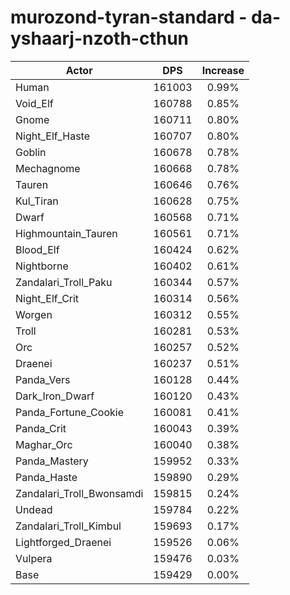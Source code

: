 # murozond-tyran-standard - da-yshaarj-nzoth-cthun
| Actor | DPS | Increase |
|---|:---:|:---:|
|Human|161003|0.99%|
|Void_Elf|160788|0.85%|
|Gnome|160711|0.80%|
|Night_Elf_Haste|160707|0.80%|
|Goblin|160678|0.78%|
|Mechagnome|160668|0.78%|
|Tauren|160646|0.76%|
|Kul_Tiran|160628|0.75%|
|Dwarf|160568|0.71%|
|Highmountain_Tauren|160561|0.71%|
|Blood_Elf|160424|0.62%|
|Nightborne|160402|0.61%|
|Zandalari_Troll_Paku|160344|0.57%|
|Night_Elf_Crit|160314|0.56%|
|Worgen|160312|0.55%|
|Troll|160281|0.53%|
|Orc|160257|0.52%|
|Draenei|160237|0.51%|
|Panda_Vers|160128|0.44%|
|Dark_Iron_Dwarf|160120|0.43%|
|Panda_Fortune_Cookie|160081|0.41%|
|Panda_Crit|160043|0.39%|
|Maghar_Orc|160040|0.38%|
|Panda_Mastery|159952|0.33%|
|Panda_Haste|159890|0.29%|
|Zandalari_Troll_Bwonsamdi|159815|0.24%|
|Undead|159784|0.22%|
|Zandalari_Troll_Kimbul|159693|0.17%|
|Lightforged_Draenei|159526|0.06%|
|Vulpera|159476|0.03%|
|Base|159429|0.00%|
